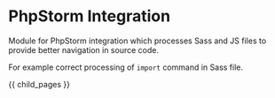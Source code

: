 # PhpStorm Integration #

Module for PhpStorm integration which processes Sass and JS files to provide better navigation in source code.

For example correct processing of `import` command in Sass file.


{{ child_pages }}